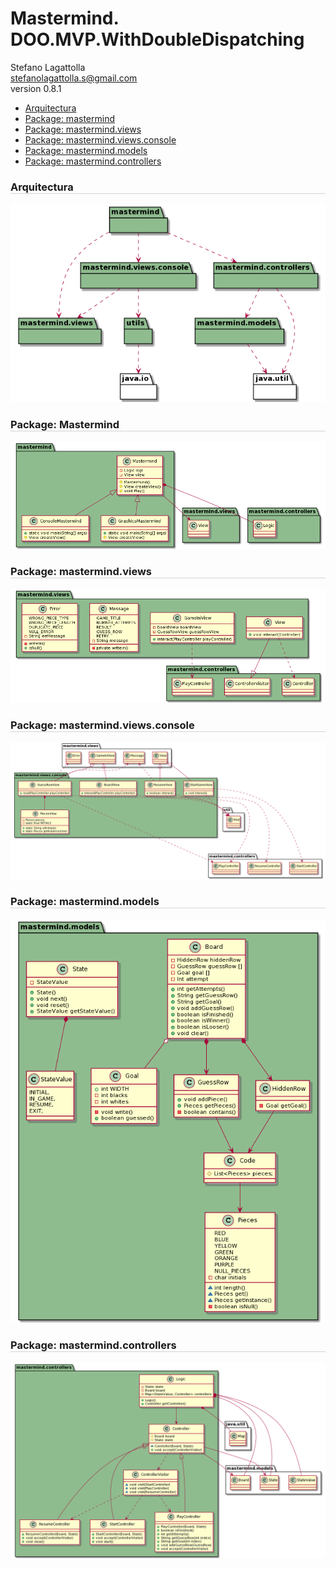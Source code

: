 <!DOCTYPE html>
<html lang="en">
<head>
<meta charset="UTF-8">
<meta http-equiv="X-UA-Compatible" content="IE=edge">
<meta name="viewport" content="width=device-width, initial-scale=1.0">
<meta name="author" content="Stefano Lagattolla">
<link rel="stylesheet" href="https://fonts.googleapis.com/css?family=Open+Sans:300,300italic,400,400italic,600,600italic%7CNoto+Serif:400,400italic,700,700italic%7CDroid+Sans+Mono:400,700">
<link rel="stylesheet" href="https://cdnjs.cloudflare.com/ajax/libs/font-awesome/4.7.0/css/font-awesome.min.css">
</head>
<body>
   <h1>Mastermind. DOO.MVP.WithDoubleDispatching</h1>
   <div class="info">
    <span id="author" class="author">Stefano Lagattolla</span><br>
    <span id="email" class="email"><a href="mailto:stefanolagattolla.s@gmail.com">stefanolagattolla.s@gmail.com</a></span><br>
    <span id="revnumber">version 0.8.1</span>
   </div>
   <div id="indice">
        <ul>
            <li><a href="#arquitectura">Arquitectura</a></li>
            <li><a href="#paquete_mastermind">Package: mastermind</a></li>
            <li><a href="#paquete_view">Package: mastermind.views</a></li>
            <li><a href="#paquete_view_console">Package: mastermind.views.console</a></li>
            <li><a href="#paquete_models">Package: mastermind.models</a></li>
            <li><a href="#paquete_controllers">Package: mastermind.controllers</a></li>
        </ul>
   </div>
    <div id="arquitectura">
        <h3 style="border-bottom: 1px solid lightgrey">Arquitectura</h3>
        <img src="assets/img/arquitecturaDoubleDispatching.png">
    </div>
    <div id="paquete_mastermind">
        <h3 style="border-bottom: 1px solid lightgrey">Package: Mastermind</h3>
        <img src="assets/img/paqueteMastermindDOO.png">
    </div>
    <div id="paquete_view">
        <h3 style="border-bottom: 1px solid lightgrey">Package: mastermind.views</h3>
        <img src="assets/img/views_package.png">
    </div>
    <div id="paquete_view_console">
        <h3 style="border-bottom: 1px solid lightgrey">Package: mastermind.views.console</h3>
        <img src="assets/img/views_console_package.png">
    </div>
    <div id="paquete_models">
        <h3 style="border-bottom: 1px solid lightgrey">Package: mastermind.models</h3>
        <img src="assets/img/model_package.png">
    </div>
    <div id="paquete_controllers">
        <h3 style="border-bottom: 1px solid lightgrey">Package: mastermind.controllers</h3>
        <img src="assets/img/controller_package.png">
    </div>
</body>
</html>